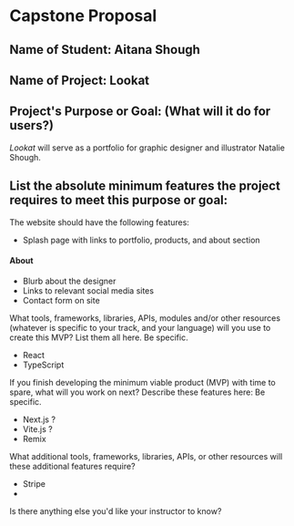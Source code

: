 # Capstone Proposal

## Name of Student: Aitana Shough

## Name of Project: Lookat

## Project's Purpose or Goal: (What will it do for users?)

*Lookat* will serve as a portfolio for graphic designer and illustrator Natalie Shough.

## List the absolute minimum features the project requires to meet this purpose or goal:

The website should have the following features:
* Splash page with links to portfolio, products, and about section

#### About
* Blurb about the designer
* Links to relevant social media sites
* Contact form on site

What tools, frameworks, libraries, APIs, modules and/or other resources (whatever is specific to your track, and your language) will you use to create this MVP? List them all here. Be specific.

* React
* TypeScript

If you finish developing the minimum viable product (MVP) with time to spare, what will you work on next? Describe these features here: Be specific.

* Next.js ?
* Vite.js ? 
* Remix

What additional tools, frameworks, libraries, APIs, or other resources will these additional features require?

* Stripe
* 

Is there anything else you'd like your instructor to know?
